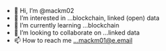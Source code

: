 - 👋 Hi, I’m @mackm02
- 👀 I’m interested in ...blockchain, linked (open) data
- 🌱 I’m currently learning ...blockchain
- 💞️ I’m looking to collaborate on ...linked data
- 📫 How to reach me ...mackm01@e.email

<!---
mackm02/mackm02 is a ✨ special ✨ repository because its `README.md` (this file) appears on your GitHub profile.
You can click the Preview link to take a look at your changes.
--->

